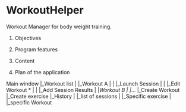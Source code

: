 # WorkoutHelper
Workout Manager for body weight training.

1. Objectives

  1. Program features

  2. Content

2. Plan of the application

Main window
|_Workout list
|   |_Workout A
|   |   |_Launch Session
|   |   |_Edit Workout *
|   |   |_Add Session Results
|   |_Workout B
|   |_...
|_Create Workout
|_Create exercise
|_History
|   |_list of sessions
|   |_Specific exercise
|   |_specific Workout
